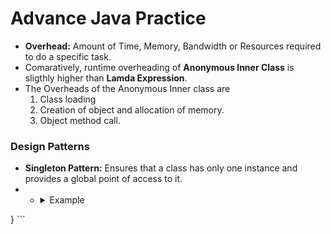 # Advance Java Practice
- **Overhead:** Amount of Time, Memory, Bandwidth or Resources required to do a specific task.
- Comaratively, runtime overheading of **Anonymous Inner Class** is sligthly higher than **Lamda Expression**.
- The Overheads of the Anonymous Inner class are
  1. Class loading
  2. Creation of object and allocation of memory.
  3. Object method call.
### Design Patterns
- **Singleton Pattern:** Ensures that a class has only one instance and provides a global point of access to it.
- 
  - <details>
    <summary>Example</summary>
  
    ```java
    public final class ConnectionPool {
    // This ConnectionPool class have only one instance
    // In the whole project.
    private static final ConnectionPool INSTANCE
            = new ConnectionPool();
    // Ensuring that none of other classes can't create
    // Instances of this.class
    private ConnectionPool(){}

    // Only method by which we can get the instance
    // that created for the whole project.
    public static ConnectionPool getInstance() {
        return INSTANCE;
    }

    public DataSource getDataSource() {
        var dbProb = ResourceBundle.getBundle("db");

        var config = new HikariConfig();
        config.setJdbcUrl(dbProb.getString("db.url"));
        config.setUsername(dbProb.getString("db.user"));
        config.setPassword(dbProb.getString("db.password"));
        config.setDriverClassName(dbProb.getString("db.driver"));
        var maxPoolSize
                = dbProb.getString("db.max.connections");
        config.setMaximumPoolSize(Integer.parseInt(maxPoolSize));

        return new HikariDataSource(config);
    }
}
    ```
    </details>
